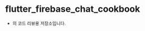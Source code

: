 # flutter_firebase_chat_cookbook



- [플러터 파이어베이스 코드랩]: https://firebase.google.com/codelabs/firebase-get-to-know-flutter#0

  의 코드 리뷰용 저장소입니다.

